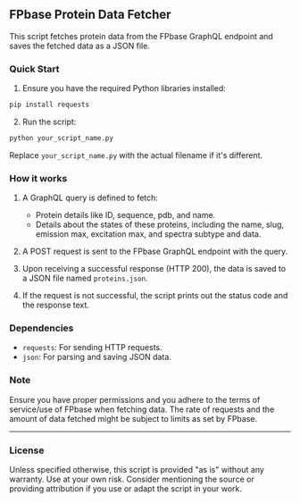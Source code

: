 ## FPbase Protein Data Fetcher

This script fetches protein data from the FPbase GraphQL endpoint and saves the fetched data as a JSON file.

### Quick Start

1. Ensure you have the required Python libraries installed:
```bash
pip install requests
```

2. Run the script:
```bash
python your_script_name.py
```
Replace `your_script_name.py` with the actual filename if it's different.

### How it works

1. A GraphQL query is defined to fetch:
   - Protein details like ID, sequence, pdb, and name.
   - Details about the states of these proteins, including the name, slug, emission max, excitation max, and spectra subtype and data.

2. A POST request is sent to the FPbase GraphQL endpoint with the query.

3. Upon receiving a successful response (HTTP 200), the data is saved to a JSON file named `proteins.json`.

4. If the request is not successful, the script prints out the status code and the response text.

### Dependencies

- `requests`: For sending HTTP requests.
- `json`: For parsing and saving JSON data.

### Note

Ensure you have proper permissions and you adhere to the terms of service/use of FPbase when fetching data. The rate of requests and the amount of data fetched might be subject to limits as set by FPbase.

---

### License

Unless specified otherwise, this script is provided "as is" without any warranty. Use at your own risk. Consider mentioning the source or providing attribution if you use or adapt the script in your work.

